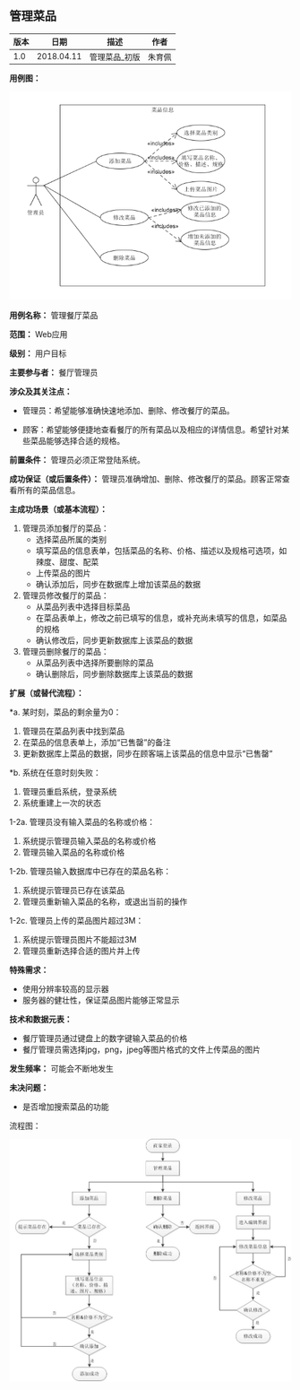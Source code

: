 ## 管理菜品

| 版本 | 日期       | 描述          | 作者   |
| ---- | ---------- | ------------- | ------ |
| 1.0  | 2018.04.11 | 管理菜品_初版 | 朱育佩 |

**用例图：**

![菜品用例图](../img_usecases/manage_dishes.png)


**用例名称：** 管理餐厅菜品

**范围：** Web应用

**级别：** 用户目标

**主要参与者：** 餐厅管理员

**涉众及其关注点：**

- 管理员：希望能够准确快速地添加、删除、修改餐厅的菜品。


- 顾客：希望能够便捷地查看餐厅的所有菜品以及相应的详情信息。希望针对某些菜品能够选择合适的规格。

**前置条件：** 管理员必须正常登陆系统。

**成功保证（或后置条件）：** 管理员准确增加、删除、修改餐厅的菜品。顾客正常查看所有的菜品信息。

**主成功场景（或基本流程）：**

1. 管理员添加餐厅的菜品：
   - 选择菜品所属的类别
   - 填写菜品的信息表单，包括菜品的名称、价格、描述以及规格可选项，如辣度、甜度、配菜
   - 上传菜品的图片
   - 确认添加后，同步在数据库上增加该菜品的数据
2. 管理员修改餐厅的菜品：
   - 从菜品列表中选择目标菜品
   - 在菜品表单上，修改之前已填写的信息，或补充尚未填写的信息，如菜品的规格
   - 确认修改后，同步更新数据库上该菜品的数据
3. 管理员删除餐厅的菜品：
   - 从菜品列表中选择所要删除的菜品
   - 确认删除后，同步删除数据库上该菜品的数据

**扩展（或替代流程）：**

*a.  某时刻，菜品的剩余量为0：

1. 管理员在菜品列表中找到菜品
2. 在菜品的信息表单上，添加“已售罄”的备注
3. 更新数据库上菜品的数据，同步在顾客端上该菜品的信息中显示“已售罄”

*b.  系统在任意时刻失败：

1. 管理员重启系统，登录系统
2. 系统重建上一次的状态

1-2a. 管理员没有输入菜品的名称或价格：

1. 系统提示管理员输入菜品的名称或价格
2. 管理员输入菜品的名称或价格

1-2b. 管理员输入数据库中已存在的菜品名称：

1.  系统提示管理员已存在该菜品
2.  管理员重新输入菜品的名称，或退出当前的操作

1-2c. 管理员上传的菜品图片超过3M：

1. 系统提示管理员图片不能超过3M
2. 管理员重新选择合适的图片并上传

**特殊需求：**

- 使用分辨率较高的显示器
- 服务器的健壮性，保证菜品图片能够正常显示

**技术和数据元表：**

- 餐厅管理员通过键盘上的数字键输入菜品的价格
- 餐厅管理员需选择jpg，png，jpeg等图片格式的文件上传菜品的图片

**发生频率：** 可能会不断地发生

**未决问题：**

- 是否增加搜索菜品的功能


流程图：

![菜品流程图](../image/manageDishes_fc.jpg)
